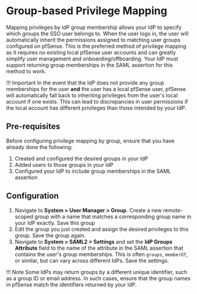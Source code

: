 # Group-based Privilege Mapping

Mapping privileges by IdP group membership allows your IdP to specify which groups the SSO user belongs to. When
the user logs in, the user will automatically inherit the permissions assigned to matching user groups configured on 
pfSense. This is the preferred method of privilege mapping as it requires no existing local pfSense user accounts and
can greatly simplify user management and onboarding/offboarding. Your IdP must support returning group memberships
in the SAML assertion for this method to work.

!!! Important
    In the event that the IdP does not provide any group memberships for the user **and** the user has a local pfSense
    user, pfSense will automatically fall back to inheriting privileges from the user's local account if one exists. 
    This can lead to discrepancies in user permissions if the local account has different privileges than those 
    intended by your IdP.

## Pre-requisites

Before configuring privilege mapping by group, ensure that you have already done the following:

1. Created and configured the desired groups in your IdP
2. Added users to those groups in your IdP
3. Configured your IdP to include group memberships in the SAML assertion

## Configuration

1. Navigate to **System > User Manager > Group**. Create a new remote-scoped group with a name that matches a corresponding
   group name in your IdP exactly. Save this group
2. Edit the group you just created and assign the desired privileges to this group. Save the group again.
3. Navigate to **System > SAML2 > Settings** and set the **IdP Groups Attribute** field to the name of the attribute
   in the SAML assertion that contains the user's group memberships. This is often `groups`, `memberOf`, or similar, but
   can vary across different IdPs. Save the settings.

!!! Note
    Some IdPs may return groups by a different unique identifier, such as a group ID or email address. In such cases,
    ensure that the group names in pfSense match the identifiers returned by your IdP.